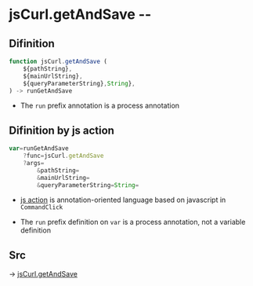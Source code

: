 # jsCurl.getAndSave --

## Difinition

```js.js
function jsCurl.getAndSave (
	${pathString},
	${mainUrlString},
	${queryParameterString},String},
) -> runGetAndSave
```

- The `run` prefix annotation is a process annotation


## Difinition by js action

```js.js
var=runGetAndSave
	?func=jsCurl.getAndSave 
	?args=
		&pathString=
		&mainUrlString=
		&queryParameterString=String=
```

- [js action](#) is annotation-oriented language based on javascript in `CommandClick`

- The `run` prefix definition on `var` is a process annotation, not a variable definition

## Src

-> [jsCurl.getAndSave ](https://github.com/puutaro/CommandClick/blob/master/app/src/main/java/com/puutaro/commandclick/fragment_lib/terminal_fragment/js_interface/JsCurl.kt#L42)



